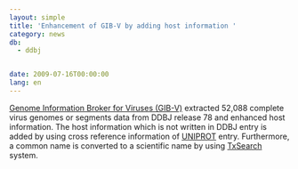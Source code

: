 ```yaml
---
layout: simple
title: 'Enhancement of GIB-V by adding host information '
category: news
db:
  - ddbj


date: 2009-07-16T00:00:00
lang: en
---
```


<a href="http://gib-v.genes.nig.ac.jp/" target="new">Genome Information Broker for Viruses (GIB-V)</a> extracted 52,088 complete virus genomes or segments data from DDBJ release 78 and enhanced host information. The host information which is not written in DDBJ entry is added by using cross reference information of <a href="http://www.ebi.ac.uk/uniprot/" target="new">UNIPROT</a> entry. Furthermore, a common name is converted to a scientific name by using <a href="http://txsearch.ddbj.nig.ac.jp/top-e.html" target="new">TxSearch</a> system.
